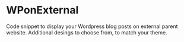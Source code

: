 # WPonExternal
Code snippet to display your Wordpress blog posts on external parent website. Additional desings to choose from, to match your theme.
